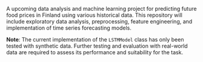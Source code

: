 A upcoming data analysis and machine learning project for predicting future food prices in Finland using various historical data. 
This repository will include exploratory data analysis, preprocessing, feature engineering, and implementation of time series forecasting models.


**Note**: The current implementation of the `LSTMModel` class has only been tested with synthetic data. Further testing and evaluation with real-world data are required to assess its performance and suitability for the task.
